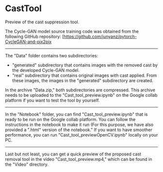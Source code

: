 # CastTool
Preview of the cast suppression tool.

The Cycle-GAN model source training code was obtained from the following GitHub repository: [https://github.com/junyanz/pytorch-CycleGAN-and-pix2pix

---

The "Data" folder contains two subdirectories:

* "generated" subdirectory that contains images with the removed cast by the developed Cycle-GAN model.
* "real" subdirectory that contains original images with cast applied. From these images, the images in the "generated" subdirectory are created.

In the archive "Data.zip," both subdirectories are compressed. This archive needs to be uploaded to the "Cast_tool_preview.ipynb" on the Google collab platform if you want to test the tool by yourself.

---

In the "Notebook" folder, you can find "Cast_tool_preview.ipynb" that is ready to be run on the Google collab platform. You can follow the instructions in the notebook to make it run (For this purpose, we have also provided a ".html" version of the notebook." If you want to have smoother performance, you can run "Cast_tool_previewOpenCV.ipynb" locally on your PC. 

---

Last but not least, you can get a quick preview of the proposed cast removal tool in the video "Cast_tool_preview.mp4," which can be found in the "Video" directory.
